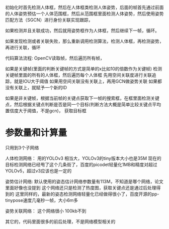 初始化时首先检测人体框，然后在人体框类检测人体姿势，后面的帧首先通过前面的人体姿势预估一个人体范围框，然后从范围框里面检测人体姿势，然后使用姿势匹配方法（SGCN）进行身份关联实现跟踪，

如果检测并且关联成功，然后就用姿势框作为人体框，然后继续下一帧，循环。

如果发现检测或者关联失败，那么重新调用检测算法，检测人体框，再检测姿势，再进行关联，循环 


代码算法流程:
OpenCV读取帧，然后遍历所有帧，

如果是关键帧(里面的判断关键帧的方式是简单的x比如10的倍数作为关键帧) 
检测关键帧里面的所有的人体框，然后遍历每个人体框
先用空间关联度进行关联追踪，就是IOU大于阈值
如果用空间关联没有关联上，再用GCN做姿势关联
如果都没有关联上，就赋予一个新的ID

如果是非关键帧，根据当前帧的关键点获取下一帧的搜索框，在框里面检测关键点，然后根据关键点判断是否是同一个目标(判断方法大概是简单比较关键点平均置信度大于阈值，不是gcn)，
获取目标框
 


# 参数量和计算量
只用到3个子网络

人体检测网络：
用的YOLOv3 相当大，YOLOv3的tiny版本大小也是35M
现在的目标检测网络已经甩了这个几条街了，百度的picodet轻量化1MB和精度对超过YOLOv5，超过v3应该也是一定的

姿势估计网络:
默认使用的姿态估计网络参数量有113M，不知道是哪个网络，论文里面好像也没提到
这个网络还只是检测了热度图，获取关键点还是通过后处理得到的
这里同样的，最新的姿态检测网络轻量化已经做得很小了，百度开源的pp-tinypose速度几毫秒一帧，大小6m多

姿势关联网络：
这个网络很小 100kb不到


其它的，代码里面很多的前后处理，不是网络模型相关的

